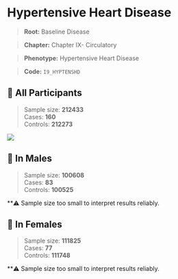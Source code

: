 # Hypertensive Heart Disease

> **Root:** Baseline Disease  

> **Chapter:** Chapter IX- Circulatory  

> **Phenotype:** Hypertensive Heart Disease  

> **Code:** `I9_HYPTENSHD`

## 🧪 All Participants  
> Sample size: **212433**  
> Cases: **160**  
> Controls: **212273**
<img src="/Disease/Figures/ALL/Incidence/I9_HYPTENSHD.png"/>
<CsvTable src="/public/Disease/Data/ALL/Incidence/COX_I9_HYPTENSHD.csv" label="🔍 View full results" />

## 👨 In Males  
> Sample size: **100608**  
> Cases: **83**  
> Controls: **100525**

**⚠️ Sample size too small to interpret results reliably.


## 👩 In Females  
> Sample size: **111825**  
> Cases: **77**  
> Controls: **111748**

**⚠️ Sample size too small to interpret results reliably.

